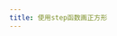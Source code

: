 ```yaml
---
title: 使用step函数画正方形
---
```


<ClientOnly>
<practice.step type='Square'></practice.step>
</ClientOnly>
